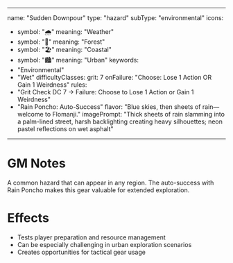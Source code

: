 
---
name: "Sudden Downpour"
type: "hazard"
subType: "environmental"
icons:
  - symbol: "🌧️"
    meaning: "Weather"
  - symbol: "🌳"
    meaning: "Forest"
  - symbol: "🏖️"
    meaning: "Coastal"
  - symbol: "🏙️"
    meaning: "Urban"
keywords:
  - "Environmental"
  - "Wet"
difficultyClasses:
  grit: 7
onFailure: "Choose: Lose 1 Action OR Gain 1 Weirdness"
rules:
  - "Grit Check DC 7 → Failure: Choose to Lose 1 Action or Gain 1 Weirdness"
  - "Rain Poncho: Auto-Success"
flavor: "Blue skies, then sheets of rain—welcome to Flomanji."
imagePrompt: "Thick sheets of rain slamming into a palm-lined street, harsh backlighting creating heavy silhouettes; neon pastel reflections on wet asphalt"
---

# GM Notes

A common hazard that can appear in any region. The auto-success with Rain Poncho makes this gear valuable for extended exploration.

# Effects

- Tests player preparation and resource management
- Can be especially challenging in urban exploration scenarios
- Creates opportunities for tactical gear usage

